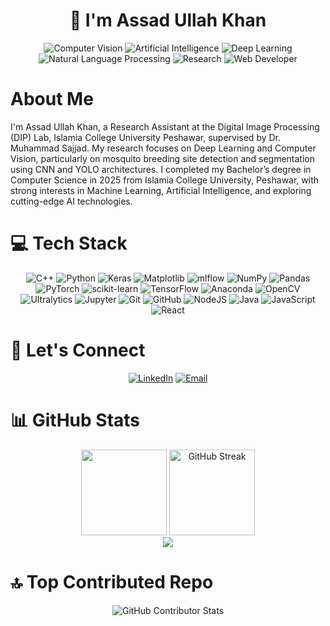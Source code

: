 <h1 align="center">👋 I'm Assad Ullah Khan</h1>
<p align="center">
  <img src="https://img.shields.io/badge/Computer%20Vision-🖥️-brightgreen" alt="Computer Vision">
<img src="https://img.shields.io/badge/Artificial%20Intelligence-🤖-blue" alt="Artificial Intelligence">
<img src="https://img.shields.io/badge/Deep%20Learning-🧠-orange" alt="Deep Learning">
<img src="https://img.shields.io/badge/NLP-💬-purple" alt="Natural Language Processing">
<img src="https://img.shields.io/badge/Research-📚-yellow" alt="Research">
<img src="https://img.shields.io/badge/Web%20Developer-💻-red" alt="Web Developer">
</p>

# About Me
I'm Assad Ullah Khan, a Research Assistant at the Digital Image Processing (DIP) Lab, Islamia College University Peshawar, supervised by Dr. Muhammad Sajjad. My research focuses on Deep Learning and Computer Vision, particularly on mosquito breeding site detection and segmentation using CNN and YOLO architectures. I completed my Bachelor’s degree in Computer Science in 2025 from Islamia College University, Peshawar, with strong interests in Machine Learning, Artificial Intelligence, and exploring cutting-edge AI technologies.

# 💻 Tech Stack
<div align="center">

![C++](https://img.shields.io/badge/c++-%2300599C.svg?style=for-the-badge&logo=c%2B%2B&logoColor=white)
![Python](https://img.shields.io/badge/python-3670A0?style=for-the-badge&logo=python&logoColor=ffdd54)
![Keras](https://img.shields.io/badge/Keras-%23D00000.svg?style=for-the-badge&logo=Keras&logoColor=white)
![Matplotlib](https://img.shields.io/badge/Matplotlib-%23ffffff.svg?style=for-the-badge&logo=Matplotlib&logoColor=black)
![mlflow](https://img.shields.io/badge/mlflow-%23d9ead3.svg?style=for-the-badge&logo=mlflow&logoColor=blue)
![NumPy](https://img.shields.io/badge/numpy-%23013243.svg?style=for-the-badge&logo=numpy&logoColor=white)
![Pandas](https://img.shields.io/badge/pandas-%23150458.svg?style=for-the-badge&logo=pandas&logoColor=white)
![PyTorch](https://img.shields.io/badge/PyTorch-%23EE4C2C.svg?style=for-the-badge&logo=PyTorch&logoColor=white)
![scikit-learn](https://img.shields.io/badge/scikit--learn-%23F7931E.svg?style=for-the-badge&logo=scikit-learn&logoColor=white)
![TensorFlow](https://img.shields.io/badge/TensorFlow-%23FF6F00.svg?style=for-the-badge&logo=TensorFlow&logoColor=white)
![Anaconda](https://img.shields.io/badge/Anaconda-%2344A833.svg?style=for-the-badge&logo=anaconda&logoColor=white)
![OpenCV](https://img.shields.io/badge/OpenCV-%23white.svg?style=for-the-badge&logo=opencv&logoColor=black)
![Ultralytics](https://img.shields.io/badge/Ultralytics-%23000000.svg?style=for-the-badge&logo=ultralytics&logoColor=white)
![Jupyter](https://img.shields.io/badge/Jupyter-%23FA0F00.svg?style=for-the-badge&logo=jupyter&logoColor=white)
![Git](https://img.shields.io/badge/git-%23F05033.svg?style=for-the-badge&logo=git&logoColor=white)
![GitHub](https://img.shields.io/badge/github-%23121011.svg?style=for-the-badge&logo=github&logoColor=white)
![NodeJS](https://img.shields.io/badge/node.js-6DA55F?style=for-the-badge&logo=node.js&logoColor=white)
![Java](https://img.shields.io/badge/java-%23ED8B00.svg?style=for-the-badge&logo=openjdk&logoColor=white)
![JavaScript](https://img.shields.io/badge/javascript-%23323330.svg?style=for-the-badge&logo=javascript&logoColor=%23F7DF1E)
![React](https://img.shields.io/badge/react-%2320232a.svg?style=for-the-badge&logo=react&logoColor=%2361DAFB)

</div>

# 🤝 Let's Connect
<div align="center">

[![LinkedIn](https://img.shields.io/badge/LinkedIn-%230077B5.svg?logo=linkedin&logoColor=white&logoWidth=40&style=for-the-badge)](https://linkedin.com/in/assadullahkhan) 
[![Email](https://img.shields.io/badge/Email-D14836?logo=gmail&logoColor=white&logoWidth=40&style=for-the-badge)](mailto:assadullahkhan556@gmail.com)

</div>

# 📊 GitHub Stats
<div align="center">
    <img height="137px" src="https://github-readme-stats.vercel.app/api?username=AssadUllahKhan&hide_title=true&hide_border=true&show_icons=true&include_all_commits=true&line_height=21&bg_color=0,0f2027,203a43,2c5364&theme=dark" />
    <img height="137px" src="https://github-readme-streak-stats.herokuapp.com/?user=AssadUllahKhan&hide_border=true&background=0,0f2027,203a43,2c5364&theme=dark" alt="GitHub Streak" />
</div>

<div align="center">
    <img src="https://github-readme-stats.vercel.app/api/top-langs/?username=AssadUllahKhan&layout=compact&bg_color=0,0f2027,203a43,2c5364&theme=dark&hide_border=true" />
</div>



# 🔝 Top Contributed Repo
<div align="center">
    <img src="https://github-contributor-stats.vercel.app/api?username=AssadUllahKhan&limit=5&theme=dark&combine_all_yearly_contributions=true&bg_color=0,0f2027,203a43,2c5364" alt="GitHub Contributor Stats" />
</div>



<!-- Proudly created with GPRM ( https://gprm.itsvg.in ) -->
